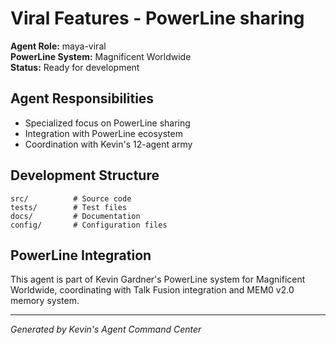 # Viral Features - PowerLine sharing

**Agent Role:** maya-viral  
**PowerLine System:** Magnificent Worldwide  
**Status:** Ready for development

## Agent Responsibilities
- Specialized focus on PowerLine sharing
- Integration with PowerLine ecosystem
- Coordination with Kevin's 12-agent army

## Development Structure
```
src/          # Source code
tests/        # Test files  
docs/         # Documentation
config/       # Configuration files
```

## PowerLine Integration
This agent is part of Kevin Gardner's PowerLine system for Magnificent Worldwide, 
coordinating with Talk Fusion integration and MEM0 v2.0 memory system.

---
*Generated by Kevin's Agent Command Center*
